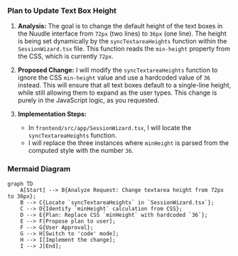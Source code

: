 ### Plan to Update Text Box Height

1.  **Analysis:** The goal is to change the default height of the text boxes in the Nuudle interface from `72px` (two lines) to `36px` (one line). The height is being set dynamically by the `syncTextareaHeights` function within the `SessionWizard.tsx` file. This function reads the `min-height` property from the CSS, which is currently `72px`.

2.  **Proposed Change:** I will modify the `syncTextareaHeights` function to ignore the CSS `min-height` value and use a hardcoded value of `36` instead. This will ensure that all text boxes default to a single-line height, while still allowing them to expand as the user types. This change is purely in the JavaScript logic, as you requested.

3.  **Implementation Steps:**
    *   In `frontend/src/app/SessionWizard.tsx`, I will locate the `syncTextareaHeights` function.
    *   I will replace the three instances where `minHeight` is parsed from the computed style with the number `36`.

### Mermaid Diagram

```mermaid
graph TD
    A[Start] --> B{Analyze Request: Change textarea height from 72px to 36px};
    B --> C{Locate `syncTextareaHeights` in `SessionWizard.tsx`};
    C --> D{Identify `minHeight` calculation from CSS};
    D --> E{Plan: Replace CSS `minHeight` with hardcoded `36`};
    E --> F[Propose plan to user];
    F --> G{User Approval};
    G --> H[Switch to 'code' mode];
    H --> I[Implement the change];
    I --> J[End];